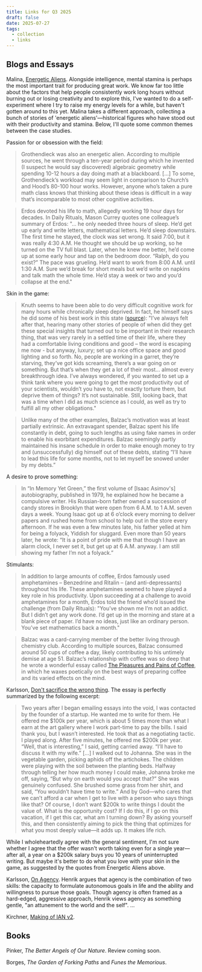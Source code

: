 ```yaml
---
title: Links for Q3 2025
draft: false
date: 2025-07-27
tags:
  - collection
  - links
---
```


## Blogs and Essays

Malina, [Energetic Aliens](https://stephenmalina.com/post/2021-07-01-energetic-aliens-among-us/). Alongside intelligence, mental stamina is perhaps the most important trait for producing great work. We know far too little  about the factors that help people consistently work long hours without burning out or losing creativity and to explore this, I've wanted to do a self-experiment where I try to raise my energy levels for a while, but haven't gotten around to this yet. Malina takes a different approach, collecting a bunch of stories of 'energetic aliens'—historical figures who have stood out with their productivity and stamina. Below, I'll quote some common themes between the case studies.

Passion for or obsession with the field:

> Grothendieck was also an energetic alien. According to multiple sources, he went through a ten-year period during which he invented (I suspect he would say discovered) algebraic geometry while spending 10-12 hours a day doing math at a blackboard. [...] To some, Grothendieck’s workload may seem light in comparison to Church’s and Hood’s 80-100 hour works. However, anyone who’s taken a pure math class knows that thinking about these ideas is difficult in a way that’s incomparable to most other cognitive activities.

> Erdos devoted his life to math, allegedly working 19 hour days for decades. In Daily Rituals, Mason Currey quotes one colleague’s summary of Erdos: "… he only needed three hours of sleep. He’d get up early and write letters, mathematical letters. He’d sleep downstairs. The first time he stayed, the clock was set wrong. It said 7:00, but it was really 4:30 A.M. He thought we should be up working, so he turned on the TV full blast. Later, when he knew me better, he’d come up at some early hour and tap on the bedroom door. “Ralph, do you exist?” The pace was grueling. He’d want to work from 8:00 A.M. until 1:30 A.M. Sure we’d break for short meals but we’d write on napkins and talk math the whole time. He’d stay a week or two and you’d collapse at the end."

Skin in the game:

> Knuth seems to have been able to do very difficult cognitive work for many hours while chronically sleep deprived. In fact, he himself says he did some of his best work in this state ([source](https://amturing.acm.org/pdf/KnuthTuringTranscript.pdf)): "I’ve always felt after that, hearing many other stories of people of when did they get these special insights that turned out to be important in their research thing, that was very rarely in a settled time of their life, where they had a comfortable living conditions and good – the word is escaping me now - but anyway, luxury; set up a nice office space and good lighting and so forth. No, people are working in a garret, they’re starving, they’ve got kids screaming, there’s a war going on or something. But that’s when they get a lot of their most… almost every breakthrough idea. I’ve always wondered, if you wanted to set up a think tank where you were going to get the most productivity out of your scientists, wouldn’t you have to, not exactly torture them, but deprive them of things? It’s not sustainable. Still, looking back, that was a time when I did as much science as I could, as well as try to fulfill all my other obligations."

> Unlike many of the other examples, Balzac’s motivation was at least partially extrinsic. An extravagant spender, Balzac spent his life constantly in debt, going to such lengths as using fake names in order to enable his exorbitant expenditures. Balzac seemingly partly maintained his insane schedule in order to make enough money to try and (unsuccessfully) dig himself out of these debts, stating “I’ll have to lead this life for some months, not to let myself be snowed under by my debts.”

A desire to prove something:

> In “In Memory Yet Green,” the first volume of [Isaac Asimov's] autobiography, published in 1979, he explained how he became a compulsive writer. His Russian-born father owned a succession of candy stores in Brooklyn that were open from 6 A.M. to 1 A.M. seven days a week. Young Isaac got up at 6 o’clock every morning to deliver papers and rushed home from school to help out in the store every afternoon. If he was even a few minutes late, his father yelled at him for being a folyack, Yiddish for sluggard. Even more than 50 years later, he wrote: “It is a point of pride with me that though I have an alarm clock, I never set it, but get up at 6 A.M. anyway. I am still showing my father I’m not a folyack.”

Stimulants:

> In addition to large amounts of coffee, Erdos famously used amphetamines – Benzedrine and Ritalin – (and anti-depressants) throughout his life. These amphetamines seemed to have played a key role in his productivity. Upon succeeding at a challenge to avoid amphetamines for a month, Erdos told the friend who’d issued the challenge (from Daily Rituals): "You’ve shown me I’m not an addict. But I didn’t get any work done. I’d get up in the morning and stare at a blank piece of paper. I’d have no ideas, just like an ordinary person. You’ve set mathematics back a month."

> Balzac was a card-carrying member of the better living through chemistry club. According to multiple sources, Balzac consumed around 50 cups of coffee a day, likely contributing to his untimely demise at age 51. Balzac’s relationship with coffee was so deep that he wrote a wonderful essay called [The Pleasures and Pains of Coffee](https://hex.ooo/library/pleasures_pains_coffee.html), in which he waxes poetically on the best ways of preparing coffee and its varied effects on the mind.

Karlsson, [Don't sacrifice the wrong thing](https://www.henrikkarlsson.xyz/p/sacrifice). The essay is perfectly summarized by the following excerpt:

> Two years after I began emailing essays into the void, I was contacted by the founder of a startup. He wanted me to write for them. He offered me \$100k per year, which is about 5 times more than what I earn at the art gallery where I work part-time to pay the bills. I said thank you, but I wasn’t interested. He took that as a negotiating tactic. I played along. After five minutes, he offered me \$200k per year. “Well, that is interesting,” I said, getting carried away. “I’ll have to discuss it with my wife.” [...] I walked out to Johanna. She was in the vegetable garden, picking aphids off the artichokes. The children were playing with the soil between the planting beds. Halfway through telling her how much money I could make, Johanna broke me off, saying, “But why on earth would you accept that?” She was genuinely confused. She brushed some grass from her shirt, and said, “You wouldn’t have time to write.” And by God—who cares that we can’t afford a car when I get to live with a person who says things like that? Of course, I don’t want \$200k to write things I doubt the value of. What is the opportunity cost? If I do this, if I go on this vacation, if I get this car, what am I turning down? By asking yourself this, and then consistently aiming to pick the thing that optimizes for what you most deeply value—it adds up. It makes life rich.

While I wholeheartedly agree with the general sentiment, I'm not sure whether I agree that the offer wasn't worth taking even for a single year—after all, a year on a \$200k salary buys you 10 years of uninterrupted writing. But maybe it's better to do what you love with your skin in the game, as suggested by the quotes from Energetic Aliens above.

Karlsson, [On Agency](https://www.henrikkarlsson.xyz/p/agency). Henrik argues that agency is the combination of two skills: the capacity to formulate autonomous goals in life and the ability and willingness to pursue those goals. Though agency is often framed as a hard-edged, aggressive approach, Henrik views agency as something gentle, "an attunement to the world and the self". ...

Kirchner, [Making of IAN v2](https://universalprior.substack.com/p/making-of-ian-v2).

## Books

Pinker, *The Better Angels of Our Nature*. Review coming soon.

Borges, *The Garden of Forking Paths* and *Funes the Memorious*. 